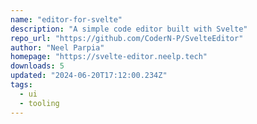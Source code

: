 ```yaml
---
name: "editor-for-svelte"
description: "A simple code editor built with Svelte"
repo_url: "https://github.com/CoderN-P/SvelteEditor"
author: "Neel Parpia"
homepage: "https://svelte-editor.neelp.tech"
downloads: 5
updated: "2024-06-20T17:12:00.234Z"
tags: 
  - ui
  - tooling
---
```

